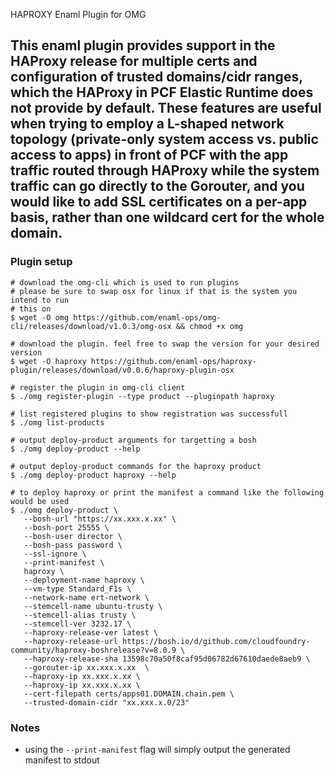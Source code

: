 HAPROXY Enaml Plugin for OMG
## This enaml plugin provides support in the HAProxy release for multiple certs and configuration of trusted domains/cidr ranges, which the HAProxy in PCF Elastic Runtime does not provide by default. These features are useful when trying to employ a L-shaped network topology (private-only system access vs. public access to apps) in front of PCF with the app traffic routed through HAProxy while the system traffic can go directly to the Gorouter, and you would like to add SSL certificates on a per-app basis, rather than one wildcard cert for the whole domain.

### Plugin setup
```
# download the omg-cli which is used to run plugins
# please be sure to swap osx for linux if that is the system you intend to run
# this on
$ wget -O omg https://github.com/enaml-ops/omg-cli/releases/download/v1.0.3/omg-osx && chmod +x omg

# download the plugin. feel free to swap the version for your desired version
$ wget -O haproxy https://github.com/enaml-ops/haproxy-plugin/releases/download/v0.0.6/haproxy-plugin-osx 

# register the plugin in omg-cli client
$ ./omg register-plugin --type product --pluginpath haproxy

# list registered plugins to show registration was successfull
$ ./omg list-products

# output deploy-product arguments for targetting a bosh
$ ./omg deploy-product --help

# output deploy-product commands for the haproxy product
$ ./omg deploy-product haproxy --help

# to deploy haproxy or print the manifest a command like the following would be used
$ ./omg deploy-product \
   --bosh-url "https://xx.xxx.x.xx" \
   --bosh-port 25555 \
   --bosh-user director \
   --bosh-pass password \
   --ssl-ignore \
   --print-manifest \
   haproxy \ 
   --deployment-name haproxy \
   --vm-type Standard_F1s \
   --network-name ert-network \
   --stemcell-name ubuntu-trusty \
   --stemcell-alias trusty \
   --stemcell-ver 3232.17 \
   --haproxy-release-ver latest \
   --haproxy-release-url https://bosh.io/d/github.com/cloudfoundry-community/haproxy-boshrelease?v=8.0.9 \
   --haproxy-release-sha 13598c70a50f8caf95d06782d67610daede8aeb9 \
   --gorouter-ip xx.xxx.x.xx  \
   --haproxy-ip xx.xxx.x.xx \
   --haproxy-ip xx.xxx.x.xx \
   --cert-filepath certs/apps01.DOMAIN.chain.pem \
   --trusted-domain-cidr "xx.xxx.x.0/23"
```

### Notes
- using the `--print-manifest` flag will simply output the generated manifest to stdout
